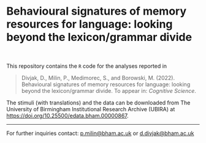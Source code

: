 # Behavioural signatures of memory resources for language: looking beyond the lexicon/grammar divide

<br>

This repository contains the `R` code for the analyses reported in

> Divjak, D., Milin, P., Medimorec, S., and Borowski, M. (2022). Behavioural signatures of memory resources for language: looking beyond the lexicon/grammar divide. To appear in: *Cognitive Science*.

The stimuli (with translations) and the data can be downloaded from The University of Birmingham Institutional Research Archive (UBIRA) at https://doi.org/10.25500/edata.bham.00000867.

- - -

For further inquiries contact: p.milin@bham.ac.uk or d.divjak@bham.ac.uk
